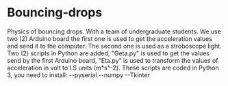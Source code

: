 # Bouncing-drops
Physics of bouncing drops. With a team of undergraduate students.
We use two (2) Arduino board the first one is used to get the acceleration values
and send it to the computer. The second one is used as a stroboscope light.
Two (2) scripts in Python are added, "Geta.py" is used to get the values send by 
the first Arduino board, "Eta.py"  is used to transform the values of acceleration
in volt to I.S units (m*s^-2).
These scripts are coded in Python 3, you need to install:
--pyserial
--numpy
--Tkinter
